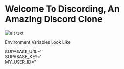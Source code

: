 # Welcome To Discording, An Amazing Discord Clone
![alt text](https://i.ibb.co/Y8zBfFv/Screenshot-98.png)

Environment Variables Look Like 

SUPABASE_URL='' <br>
SUPABASE_KEY='' <br>
MY_USER_ID='' <br>
